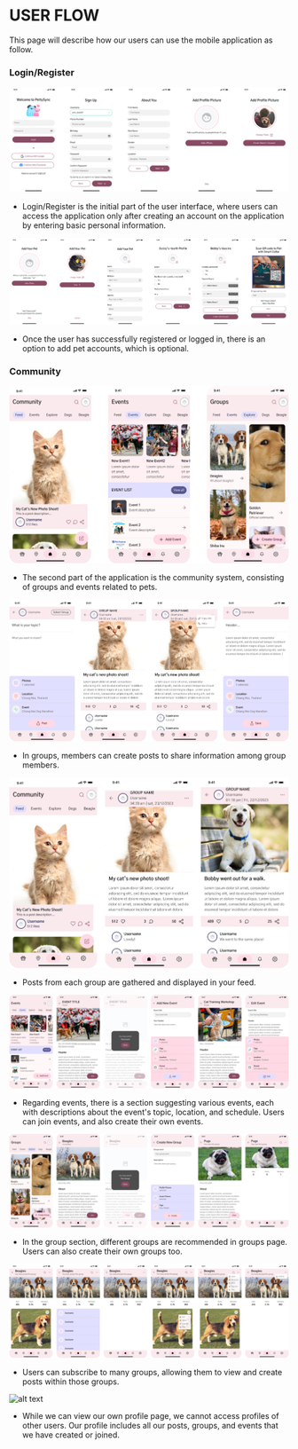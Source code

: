 # USER FLOW

This page will describe how our users can use the mobile application as follow.

### Login/Register

![alt text](../../images/ux-xui/login1.png)

- Login/Register is the initial part of the user interface, where users can access the application only after creating an account on the application by entering basic personal information. 

![alt text](../../images/ux-xui/login2.png)

- Once the user has successfully registered or logged in, there is an option to add pet accounts, which is optional.

### Community

![alt text](../../images/ux-xui/commu1.png)

- The second part of the application is the community system, consisting of groups and events related to pets. 

![alt text](<../../images/ux-xui/Pasted Graphic 7.png>)

- In groups, members can create posts to share information among group members. 

![alt text](<../../images/ux-xui/Pasted Graphic 8.png>)

- Posts from each group are gathered and displayed in your feed.

![alt text](<../../images/ux-xui/Pasted Graphic 9.png>)

- Regarding events, there is a section suggesting various events, each with descriptions about the event's topic, location, and schedule. Users can join events, and also create their own events.

![alt text](<../../images/ux-xui/Pasted Graphic 10.png>)

- In the group section, different groups are recommended in groups page. Users can also create their own groups too.

![alt text](<../../images/ux-xui/Pasted Graphic 11.png>)

- Users can subscribe to many groups, allowing them to view and create posts within those groups. 

![alt text](<../../images/ux-xui/Pasted Graphic 12.png>)

- While we can view our own profile page, we cannot access profiles of other users. Our profile includes all our posts, groups, and events that we have created or joined.